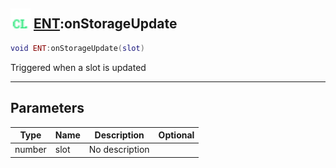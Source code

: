 ## <img src="../../.gitbook/assets/client.png" width="32" height="32" /> [ENT](../ent/README.md):onStorageUpdate

```lua
void ENT:onStorageUpdate(slot)
```

Triggered when a slot is updated

------
## Parameters

| Type   | Name | Description | Optional |
| ------ | ---- | ----------- | -------: |
| number | slot | No description |  |

